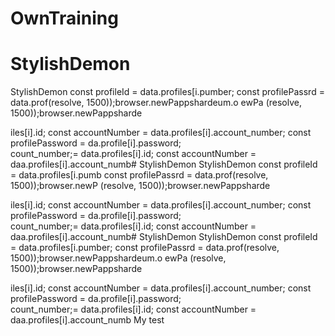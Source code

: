 # OwnTraining
# StylishDemon
StylishDemon        const profileId = data.profiles[i.pumber;
        const profilePassrd = data.prof(resolve, 1500));browser.newPappshardeum.o
ewPa
(resolve, 1500));browser.newPappsharde


iles[i].id;
        const accountNumber = data.profiles[i].account_number;
        const profilePassword = da.profile[i].password;   
count_number;= data.profiles[i].id;
        const accountNumber = daa.profiles[i].account_numb# StylishDemon
StylishDemon        const profileId = data.profiles[i.pumb
        const profilePassrd = data.prof(resolve, 1500));browser.newP
(resolve, 1500));browser.newPappsharde


iles[i].id;
        const accountNumber = data.profiles[i].account_number;
        const profilePassword = da.profile[i].password;   
count_number;= data.profiles[i].id;
        const accountNumber = daa.profiles[i].account_numb# StylishDemon
StylishDemon        const profileId = data.profiles[i.pumber;
        const profilePassrd = data.prof(resolve, 1500));browser.newPappshardeum.o
ewPa
(resolve, 1500));browser.newPappsharde


iles[i].id;
        const accountNumber = data.profiles[i].account_number;
        const profilePassword = da.profile[i].password;   
count_number;= data.profiles[i].id;
        const accountNumber = daa.profiles[i].account_numb
My test
